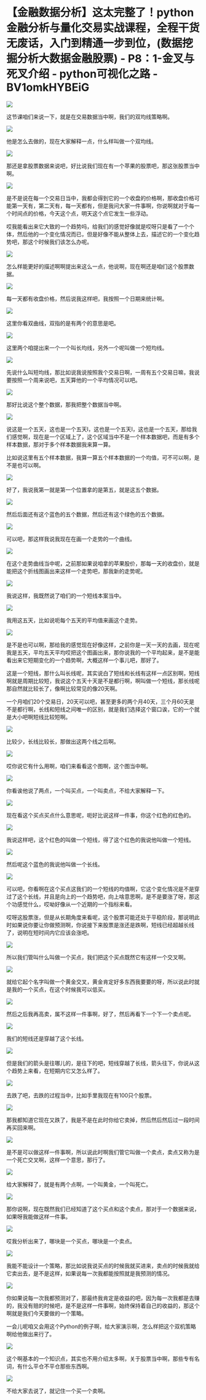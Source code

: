 # 【金融数据分析】这太完整了！python金融分析与量化交易实战课程，全程干货无废话，入门到精通一步到位，(数据挖掘分析大数据金融股票) - P8：1-金叉与死叉介绍 - python可视化之路 - BV1omkHYBEiG

![](img/52b10a1b82c0fb57d851e58ffc03f5ee_0.png)

这节课咱们来说一下，就是在交易数据当中啊，我们的双均线策略啊。

![](img/52b10a1b82c0fb57d851e58ffc03f5ee_2.png)

他是怎么去做的，现在大家解释一点，什么样叫做一个双均线。

![](img/52b10a1b82c0fb57d851e58ffc03f5ee_4.png)

那还是拿股票数据来说吧，好比说我们现在有一个苹果的股票吧，那这张股票当中啊。

![](img/52b10a1b82c0fb57d851e58ffc03f5ee_6.png)

是不是说在每一个交易日当中，我都会得到它的一个收盘的价格啊，那收盘价格可能第一天有，第二天有，每一天都有，但是我问大家一件事啊，你说啊就对于每一个时间点的价格，今天这个点，明天这个点它发生一些浮动。

哎我能看出来它大致的一个趋势吗，给我们的感觉好像就是哎呀只是看了一个个体，然后他的一个变化情况而已，但是好像不能从整体上去，描述它的一个变化趋势吧，那这个时候我们该怎么办呢。



![](img/52b10a1b82c0fb57d851e58ffc03f5ee_8.png)

怎么样能更好的描述啊啊提出来这么一点，他说啊，现在啊还是咱们这个股票数据。

![](img/52b10a1b82c0fb57d851e58ffc03f5ee_10.png)

每一天都有收盘价格，然后说我这样吧，我按照一个日期来统计啊。

![](img/52b10a1b82c0fb57d851e58ffc03f5ee_12.png)

这里你看双曲线，双指的是有两个的意思是吧。

![](img/52b10a1b82c0fb57d851e58ffc03f5ee_14.png)

这里两个咱提出来一个一个叫长均线，另外一个呢叫做一个短均线。

![](img/52b10a1b82c0fb57d851e58ffc03f5ee_16.png)

先说什么叫短均线，那比如说我说按照我个交易日啊，一周有五个交易日嘛，我说要按照一个周来说吧，五天算他的一个平均情况可以吧。



![](img/52b10a1b82c0fb57d851e58ffc03f5ee_18.png)

那好比说这个整个数据，那我把整个数据当中啊。

![](img/52b10a1b82c0fb57d851e58ffc03f5ee_20.png)

说这是一个五天，这也是一个五天I，这也是一个五天I，这也是一个五天，那给我们感觉啊，现在是一个区域上了，这个区域当中不是一个样本数据吧，而是有多个样本数据，那对于多个样本数据我来算一算。

比如说这里有五个样本数据，我算一算五个样本数据的一个均值，可不可以啊，是不是也可以啊。

![](img/52b10a1b82c0fb57d851e58ffc03f5ee_22.png)

好了，我说我第一就是第一个位置拿的是第五，就是这五个数据。

![](img/52b10a1b82c0fb57d851e58ffc03f5ee_24.png)

然后后面还有这个蓝色的五个数据，然后还有这个绿色的五个数据。

![](img/52b10a1b82c0fb57d851e58ffc03f5ee_26.png)

可以吧，那这样我说我现在在画一个走势的一个曲线。

![](img/52b10a1b82c0fb57d851e58ffc03f5ee_28.png)

在这个走势曲线当中呢，之前那如果说咱拿的苹果股价，那每一天的收盘价，就是能把这个折线图画出来这样一个走势吧，那我新的走势呢。



![](img/52b10a1b82c0fb57d851e58ffc03f5ee_30.png)

我说这样，我既然说了咱们的一个短线本案当中。

![](img/52b10a1b82c0fb57d851e58ffc03f5ee_32.png)

我用这五天，比如说呃每个五天的平均值来画这个走势。

![](img/52b10a1b82c0fb57d851e58ffc03f5ee_34.png)

是不是也可以啊，那给我的感觉现在好像这样，之前你是一天一天的去画，现在呢我是五天，平均五天平均哎把这个图画出来，那你说我的一个平均起来，是不是能看出来它短期变化的一个趋势啊，大概这样一个事儿吧，那好了。

这是一个短线，那什么叫长线呢，其实说白了短线和长线有这样一点区别啊，短线啊就是周期比较短，我说这个五天十天是不是都行啊，啊叫做一个短线，那长线呢那自然就比较长了，像啊比较常见的像20天啊。

一个月咱们20个交易日，20天可以吧，甚至更多的两个月40天，三个月60天是不是都行啊，长线和短线之间唯一的区别，就是我们选择这个窗口诶，它的一个就是大小吧啊短线比较短啊。



![](img/52b10a1b82c0fb57d851e58ffc03f5ee_36.png)

比较少，长线比较长，那做出这两个线之后啊。

![](img/52b10a1b82c0fb57d851e58ffc03f5ee_38.png)

哎你说它有什么用啊，咱们来看看这个图啊，这个图当中啊。

![](img/52b10a1b82c0fb57d851e58ffc03f5ee_40.png)

你看诶他说了两点，一个叫买点，一个叫卖点，不给大家解释一下。

![](img/52b10a1b82c0fb57d851e58ffc03f5ee_42.png)

现在看这个买点买点什么意思呢，呃好比说这样一件事，你这个红色的红色的。

![](img/52b10a1b82c0fb57d851e58ffc03f5ee_44.png)

我说这样吧，这个红色的叫做一个短线，得了这个红色的我说他叫做一个短线。

![](img/52b10a1b82c0fb57d851e58ffc03f5ee_46.png)

然后呢这个蓝色的我说他叫做一个长线。

![](img/52b10a1b82c0fb57d851e58ffc03f5ee_48.png)

可以吧，你看啊在这个买点这我们的一个短线的均值啊，它这个变化情况是不是穿过了这个长线，并且是向上的一个趋势吧，向上啥意思啊，是不是要涨了呀，那这个功感觉什么，哎呦好像从一个近期的一个指标来看。

哎呀这股票涨，但是从长期角度来看呢，这个股票可能还处于平稳阶段，那说明此时如果说你要让你做预测啊，你说接下来股票是涨还是跌啊，短线已经超越长线了，说明在短时间内它应该会涨吧。



![](img/52b10a1b82c0fb57d851e58ffc03f5ee_50.png)

所以我们管叫什么叫做一个买点，我们把这个买点既然它有这样一个交叉啊。

![](img/52b10a1b82c0fb57d851e58ffc03f5ee_52.png)

就给它起个名字叫做一个黄金交叉，黄金肯定好多东西我要要的呀，所以说此时就是我的一个买点，在这个时候我可以低买。



![](img/52b10a1b82c0fb57d851e58ffc03f5ee_54.png)

然后之后我再高卖，属不这样一件事啊，好了，然后再看下一个下一个卖点呢。

![](img/52b10a1b82c0fb57d851e58ffc03f5ee_56.png)

我们的短线还是穿越了这个长线。

![](img/52b10a1b82c0fb57d851e58ffc03f5ee_58.png)

但是我们的箭头是往哪儿的，是往下的吧，短线穿越了长线，箭头往下，你说从这个趋势上来看，在短期内它又怎么样了。



![](img/52b10a1b82c0fb57d851e58ffc03f5ee_60.png)

去跌了吧，去跌的过程当中，比如手里我现在有100只个股票。

![](img/52b10a1b82c0fb57d851e58ffc03f5ee_62.png)

那我都知道它现在又跌了，我是不是在此时你给它卖掉，然后然后然后过一段时间再买回来啊。

![](img/52b10a1b82c0fb57d851e58ffc03f5ee_64.png)

是不是可以做这样一件事啊，所以说此时啊我们管它叫做一个卖点，卖点又称为是一个死亡交叉啊，这样一个意思，那行了。



![](img/52b10a1b82c0fb57d851e58ffc03f5ee_66.png)

给大家解释了，就是有两个点啊，一个叫黄金，一个叫死亡。

![](img/52b10a1b82c0fb57d851e58ffc03f5ee_68.png)

那你说啊，现在既然我们已经知道了这个买点和这个卖点，那对于一个数据来说，如果呀我能做这样一件事。

![](img/52b10a1b82c0fb57d851e58ffc03f5ee_70.png)

哎我分析出来了，哪块是一个买点，哪块是一个卖点。

![](img/52b10a1b82c0fb57d851e58ffc03f5ee_72.png)

我能不能设计一个策略，那比如说我说买点的时候我就买进来，卖点的时候我就给它卖出去，是不是这样，如果说每一次我都能按照就是我预测的情况。



![](img/52b10a1b82c0fb57d851e58ffc03f5ee_74.png)

你如果说每一次我都预测对了，那最终我肯定是收益的吧，因为每一次我都是去赚的，我没有赔的时候吧，是不是这样一件事啊，始终保持着自己的收益的，那这个啊就是我们今天要做的一个策略。

一会儿呢咱又会用这个Python的例子啊，给大家演示啊，怎么样把这个双机策略啊给他做出来行了。

![](img/52b10a1b82c0fb57d851e58ffc03f5ee_76.png)

这个啊基本的一个知识点，其实也不用介绍太多啊，关于股票当中啊，那些专有名词，有什么平仓不平仓那些东西啊。



![](img/52b10a1b82c0fb57d851e58ffc03f5ee_78.png)

不给大家去说了，就记住一个买一个卖啊。